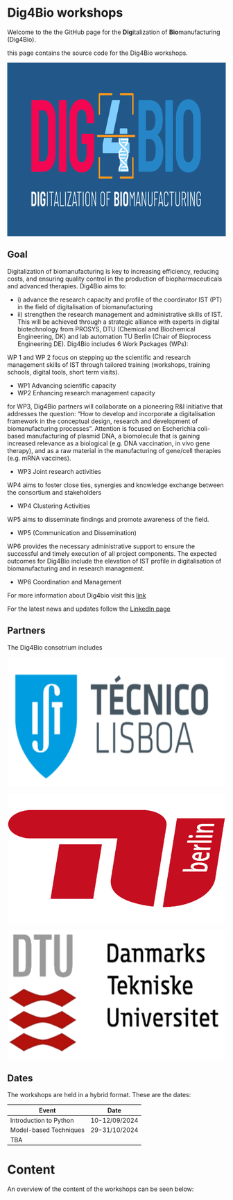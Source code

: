 # Dig4Bio workshops


Welcome to the the GitHub page for the **Dig**italization of **Bio**manufacturing (Dig4Bio).

this page contains the source code for the Dig4Bio workshops.

<img src="media/logo/dig4bio_v2.png" 
        alt="Picture" 
        width="600" 
        height="400" 
        style="display: block; margin: 0 auto" />

## Goal
Digitalization of biomanufacturing is key to increasing efficiency, reducing costs, and ensuring quality control in the production of biopharmaceuticals and advanced therapies. Dig4Bio aims to: 
* i) advance the research capacity and profile of the coordinator IST (PT) in the field of digitalisation of biomanufacturing 
* ii) strengthen the research management and administrative skills of IST. This will be achieved through a strategic alliance with experts in digital biotechnology from PROSYS, DTU (Chemical and Biochemical Engineering, DK) and lab automation TU Berlin (Chair of Bioprocess Engineering DE). 
Dig4Bio includes 6 Work Packages (WPs): 

WP 1 and WP 2 focus on stepping up the scientific and research management skills of IST through tailored training (workshops, training schools, digital tools, short term visits).
* WP1 Advancing scientific capacity
* WP2 Enhancing research management capacity

for WP3, Dig4Bio partners will collaborate on a pioneering R&I initiative that addresses the question: “How to develop and incorporate a digitalisation framework in the conceptual design, research and development of biomanufacturing processes”. Attention is focused on Escherichia coli-based manufacturing of plasmid DNA, a biomolecule that is gaining increased relevance as a biological (e.g. DNA vaccination, in vivo gene therapy), and as a raw material in the manufacturing of gene/cell therapies (e.g. mRNA vaccines). 
* WP3 Joint research activities

WP4 aims to foster close ties, synergies and knowledge exchange between the consortium and stakeholders
* WP4 Clustering Activities

WP5 aims to disseminate findings and promote awareness of the field. 
* WP5 (Communication and Dissemination)

WP6 provides the necessary administrative support to ensure the successful and timely execution of all project components. The expected outcomes for Dig4Bio include the elevation of IST profile in digitalisation of biomanufacturing and in research management.
* WP6 Coordination and Management 

For more information about Dig4bio visit this [link](https://ibb.tecnico.ulisboa.pt/portfolio/dig4bio/)

For the latest news and updates follow the [LinkedIn page](https://www.linkedin.com/company/dig4bio/posts/?feedView=all)

## Partners
The Dig4Bio consotrium includes

<img src="media/logo/IST_logo.png" 
        alt="Picture" 
        width="600" 
        height="300" 
        style="display: block; margin: 0 auto" />

<img src="media/logo/tuberlin_logo.png" 
        alt="Picture" 
        width="500" 
        height="300" 
        style="display: block; margin: 0 auto" />

<img src="media/logo/DTU-logo.png" 
        alt="Picture" 
        width="500" 
        height="300" 
        style="display: block; margin: 0 auto" />

## Dates
The workshops are held in a hybrid format. These are the dates:

| Event                      | Date              |
|----------------------------|-------------------|
|  Introduction to Python    |   10-12/09/2024   |
|  Model-based Techniques    |   29-31/10/2024   |
|  TBA                       |                   |

# Content

An overview of the content of the workshops can be seen below:

```{tableofcontents}
```
